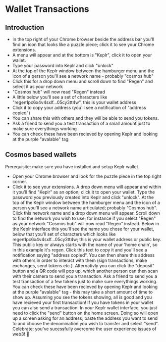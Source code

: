 # Wallet Transactions
## Introduction
- In the top right of your Chrome browser beside the address bar you'll find an icon that looks like a puzzle piece; click it to see your Chrome extensions.
- A menu will appear and at the bottom is "Keplr", click it to open your wallet.
- Type your password into Keplr and click "unlock"
- At the top of the Keplr window between the hamburger menu and the icon of a person you'll see a network name - probably "cosmos hub"
- Click this for a drop down menu and scroll down to find "Regen" and select it as your network
- "Cosmos hub" will now read "Regen" instead
- A little below you'll see a set of characters like "regen1pc6x4v4sxlf...05cy3tt4w", this is your wallet address
- Click it to copy your address (you'll see a notification of "address copied")
- You can share this with others and they will be able to send you tokens. 
- Ask a friend to send you a test transaction of a small amount just to make sure everythings working
- You can check these have been recieved by opening Keplr and looking at the purple "avalable" tag

## Cosmos based wallets
Prerequisite: make sure you have installed and setup Keplr wallet.

- Open your Chrome browser and look for the puzzle piece in the top right corner. 
- Click it to see your extensions. A drop down menu will appear and within it you'll find "Keplr" as an option; click it to open your wallet.
Type the password you previously created into Keplr and click "unlock". At the top of the Keplr window between the hamburger menu and the icon of a person you'll see a network name articulated; probably "Cosmos hub". 
Click this network name and a drop down menu will appear. Scroll down to find the network you wish to use; for instance if you select "Regen" as your network "Cosmos hub" will now read "Regen" instead. 
Below in the Keplr interface this you'll see the name you chose for your wallet, below that you'll set of characters which looks like regen1pc6x4v4sxlf...05cy3tt4w; this is your wallet address or public key. This public key or always starts with the name of your 'home chain', so in this example it's regen. 
Click this text to copy it and you'll see a notification saying "address copied". You can then share this address with others in order to interact with them (sign transactions, make exchanges, send tokens etc.). Alternativly you can click the "deposit" button and a QR code will pop up, which another person can then scan with their camera to send you a transaction. 
Ask a friend to send you a test transaction of a few tokens just to make sure everythings working. You can check these have been recieved by opening Keplr and looking at the purple "avalable" tag - this may take a short amount of time to show up. Assuming you see the tokens showing, all is good and you have recieved your first transaction! 
If you have tokens in your wallet you can also send a transaction. In your Keplr wallet interface, you just need to click the "send" button on the home screen. Doing so will open up a screen asking for an address; paste the address you want to send to and choose the denomination you wish to transfer and select "send". 
Celebrate; you've sucessfully overcome the user experience issues of web3! 🎉